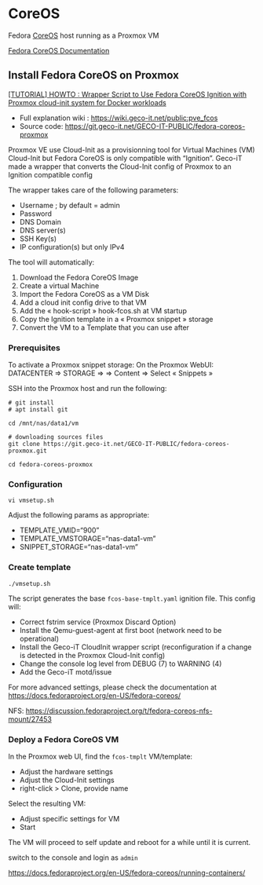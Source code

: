 # CoreOS

Fedora [CoreOS](https://getfedora.org/en/coreos) host running as a Proxmox VM

[Fedora CoreOS Documentation](https://docs.fedoraproject.org/en-US/fedora-coreos/fcos-projects/)


## Install Fedora CoreOS on Proxmox

[[TUTORIAL] HOWTO : Wrapper Script to Use Fedora CoreOS Ignition with Proxmox cloud-init system for Docker workloads](https://forum.proxmox.com/threads/howto-wrapper-script-to-use-fedora-coreos-ignition-with-proxmox-cloud-init-system-for-docker-workloads.86494/)
* Full explanation wiki : https://wiki.geco-it.net/public:pve_fcos
* Source code: https://git.geco-it.net/GECO-IT-PUBLIC/fedora-coreos-proxmox

Proxmox VE use Cloud-Init as a provisionning tool for Virtual Machines (VM) Cloud-Init but Fedora CoreOS is only compatible with “Ignition”.  Geco-iT made a wrapper that converts the Cloud-Init config of Proxmox to an Ignition compatible config

The wrapper takes care of the following parameters:
* Username ; by default = admin
* Password
* DNS Domain
* DNS server(s)
* SSH Key(s)
* IP configuration(s) but only IPv4

The tool will automatically:
1) Download the Fedora CoreOS Image
2) Create a virtual Machine
3) Import the Fedora CoreOS as a VM Disk
4) Add a cloud init config drive to that VM
5) Add the « hook-script » hook-fcos.sh at VM startup
6) Copy the Ignition template in a « Proxmox snippet » storage
7) Convert the VM to a Template that you can use after


### Prerequisites

To activate a Proxmox snippet storage:
On the Proxmox WebUI: DATACENTER ⇒ STORAGE ⇒ <nas-data2-vm> ⇒ Content ⇒ Select « Snippets »


SSH into the Proxmox host and run the following:


``` shell
# git install
# apt install git

cd /mnt/nas/data1/vm

# downloading sources files
git clone https://git.geco-it.net/GECO-IT-PUBLIC/fedora-coreos-proxmox.git

cd fedora-coreos-proxmox
```


### Configuration

``` shell
vi vmsetup.sh
```

Adjust the following params as appropriate:
* TEMPLATE_VMID=“900”
* TEMPLATE_VMSTORAGE=“nas-data1-vm”
* SNIPPET_STORAGE=“nas-data1-vm”

### Create template

``` shell
./vmsetup.sh 
```

The script generates the base `fcos-base-tmplt.yaml` ignition file.  This config will:
* Correct fstrim service (Proxmox Discard Option)
* Install the Qemu-guest-agent at first boot (network need to be operational)
* Install the Geco-iT CloudInit wrapper script (reconfiguration if a change is detected in the Proxmox Cloud-Init config)
* Change the console log level from DEBUG (7) to WARNING (4)
* Add the Geco-iT motd/issue

For more advanced settings, please check the documentation at https://docs.fedoraproject.org/en-US/fedora-coreos/

NFS: https://discussion.fedoraproject.org/t/fedora-coreos-nfs-mount/27453


### Deploy a Fedora CoreOS VM

In the Proxmox web UI, find the `fcos-tmplt` VM/template:
* Adjust the hardware settings
* Adjust the Cloud-Init settings
* right-click > Clone, provide name

Select the resulting VM:
* Adjust specific settings for VM
* Start

The VM will proceed to self update and reboot for a while until it is current.

switch to the console and login as `admin`

https://docs.fedoraproject.org/en-US/fedora-coreos/running-containers/

